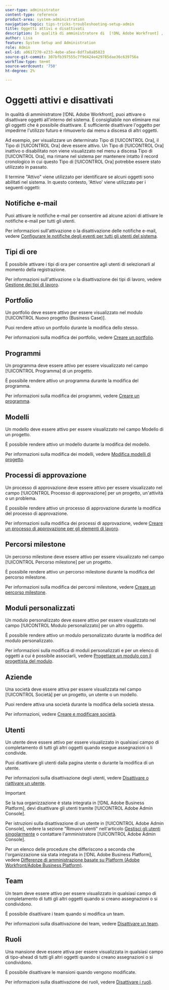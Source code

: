 ```yaml
---
user-type: administrator
content-type: reference
product-area: system-administration
navigation-topic: tips-tricks-troubleshooting-setup-admin
title: Oggetti attivi e disattivati
description: In qualità di amministratore di  [!DNL Adobe Workfront] , puoi attivare o disattivare oggetti all'interno del sistema. È consigliabile non eliminare mai gli oggetti che è possibile disattivare. È sufficiente disattivare l'oggetto per impedirne l'utilizzo futuro e rimuoverlo dai menu a discesa di altri oggetti.
author: Lisa
feature: System Setup and Administration
role: Admin
exl-id: a0617270-e233-4ebe-a5ee-8df7a8a85823
source-git-commit: 307bfb397555c7f9d424e429785dae36c639756a
workflow-type: tm+mt
source-wordcount: '750'
ht-degree: 2%

---
```


# Oggetti attivi e disattivati

In qualità di amministratore [!DNL Adobe Workfront], puoi attivare o disattivare oggetti all&#39;interno del sistema. È consigliabile non eliminare mai gli oggetti che è possibile disattivare. È sufficiente disattivare l&#39;oggetto per impedirne l&#39;utilizzo futuro e rimuoverlo dai menu a discesa di altri oggetti.

Ad esempio, per visualizzare un determinato Tipo di [!UICONTROL Ora], il Tipo di [!UICONTROL Ora] deve essere attivo. Un Tipo di [!UICONTROL Ora] inattivo o disabilitato non viene visualizzato nel menu a discesa Tipo di [!UICONTROL Ora], ma rimane nel sistema per mantenere intatto il record cronologico in cui questo Tipo di [!UICONTROL Ora] potrebbe essere stato utilizzato in passato.

Il termine &quot;Attivo&quot; viene utilizzato per identificare se alcuni oggetti sono abilitati nel sistema. In questo contesto, &#39;Attivo&#39; viene utilizzato per i seguenti oggetti:

## Notifiche e-mail

Puoi attivare le notifiche e-mail per consentire ad alcune azioni di attivare le notifiche e-mail per tutti gli utenti.

Per informazioni sull&#39;attivazione o la disattivazione delle notifiche e-mail, vedere [Configurare le notifiche degli eventi per tutti gli utenti del sistema](../../administration-and-setup/manage-workfront/emails/configure-event-notifications-for-everyone-in-the-system.md).

## Tipi di ore

È possibile attivare i tipi di ora per consentire agli utenti di selezionarli al momento della registrazione.

Per informazioni sull&#39;attivazione o la disattivazione dei tipi di lavoro, vedere [Gestione dei tipi di lavoro](../../administration-and-setup/set-up-workfront/configure-timesheets-schedules/hour-types.md).

## Portfolio

Un portfolio deve essere attivo per essere visualizzato nel modulo [!UICONTROL Nuovo progetto (Business Case)].

Puoi rendere attivo un portfolio durante la modifica dello stesso.

Per informazioni sulla modifica dei portfolio, vedere [Creare un portfolio](../../manage-work/portfolios/create-and-manage-portfolios/create-portfolios.md).

## Programmi

Un programma deve essere attivo per essere visualizzato nel campo [!UICONTROL Programma] di un progetto.

È possibile rendere attivo un programma durante la modifica del programma.

Per informazioni sulla modifica dei programmi, vedere [Creare un programma](../../manage-work/portfolios/create-and-manage-programs/create-program.md).

## Modelli

Un modello deve essere attivo per essere visualizzato nel campo Modello di un progetto.

È possibile rendere attivo un modello durante la modifica del modello.

Per informazioni sulla modifica dei modelli, vedere [Modifica modelli di progetto](../../manage-work/projects/create-and-manage-templates/edit-templates.md).

## Processi di approvazione

Un processo di approvazione deve essere attivo per essere visualizzato nel campo [!UICONTROL Processo di approvazione] per un progetto, un&#39;attività o un problema.

È possibile rendere attivo un processo di approvazione durante la modifica del processo di approvazione.

Per informazioni sulla modifica dei processi di approvazione, vedere [Creare un processo di approvazione per gli elementi di lavoro](../../administration-and-setup/customize-workfront/configure-approval-milestone-processes/create-approval-processes.md).

## Percorsi milestone

Un percorso milestone deve essere attivo per essere visualizzato nel campo [!UICONTROL Percorso milestone] per un progetto.

È possibile rendere attivo un percorso milestone durante la modifica del percorso milestone.

Per informazioni sulla modifica dei percorsi milestone, vedere [Creare un percorso milestone](../../administration-and-setup/customize-workfront/configure-approval-milestone-processes/create-milestone-path.md).

## Moduli personalizzati

Un modulo personalizzato deve essere attivo per essere visualizzato nel campo [!UICONTROL Modulo personalizzato] per un altro oggetto.

È possibile rendere attivo un modulo personalizzato durante la modifica del modulo personalizzato.

Per informazioni sulla modifica di moduli personalizzati e per un elenco di oggetti a cui è possibile associarli, vedere [Progettare un modulo con il progettista del modulo](/help/quicksilver/administration-and-setup/customize-workfront/create-manage-custom-forms/form-designer/design-a-form/design-a-form.md).

## Aziende

Una società deve essere attiva per essere visualizzata nel campo [!UICONTROL Società] per un progetto, un utente o un modello.

Puoi rendere attiva una società durante la modifica della società stessa.

Per informazioni, vedere [Creare e modificare società](../../administration-and-setup/set-up-workfront/organizational-setup/create-and-edit-companies.md).

## Utenti

Un utente deve essere attivo per essere visualizzato in qualsiasi campo di completamento di tutti gli altri oggetti quando esegue assegnazioni o li condivide.

Puoi disattivare gli utenti dalla pagina utente o durante la modifica di un utente.

Per informazioni sulla disattivazione degli utenti, vedere [Disattivare o riattivare un utente](../../administration-and-setup/add-users/create-and-manage-users/deactivate-a-user.md).

>[!IMPORTANT]
>
>Se la tua organizzazione è stata integrata in [!DNL Adobe Business Platform], devi disattivare gli utenti tramite [!UICONTROL Adobe Admin Console].
>
>Per istruzioni sulla disattivazione di un utente in [!UICONTROL Adobe Admin Console], vedere la sezione &quot;Rimuovi utenti&quot; nell&#39;articolo [Gestisci gli utenti singolarmente](https://helpx.adobe.com/enterprise/using/manage-users-individually.html) o contattare l&#39;amministratore [!UICONTROL Adobe Admin Console].
>
>Per un elenco delle procedure che differiscono a seconda che l&#39;organizzazione sia stata integrata in [!DNL Adobe Business Platform], vedere [Differenze di amministrazione basate su Platform (Adobe Workfront/Adobe Business Platform)](../../administration-and-setup/get-started-wf-administration/actions-in-admin-console.md).

## Team

Un team deve essere attivo per essere visualizzato in qualsiasi campo di completamento di tutti gli altri oggetti quando si creano assegnazioni o si condividono.

È possibile disattivare i team quando si modifica un team.

Per informazioni sulla disattivazione dei team, vedere [Disattivare un team](../../people-teams-and-groups/create-and-manage-teams/deactivate-a-team.md).

## Ruoli

Una mansione deve essere attiva per essere visualizzata in qualsiasi campo di tipo-ahead di tutti gli altri oggetti quando si creano assegnazioni o si condividono.

È possibile disattivare le mansioni quando vengono modificate.

Per informazioni sulla disattivazione dei ruoli, vedere [Disattivare i ruoli](../../administration-and-setup/set-up-workfront/organizational-setup/deactivate-job-roles.md).

